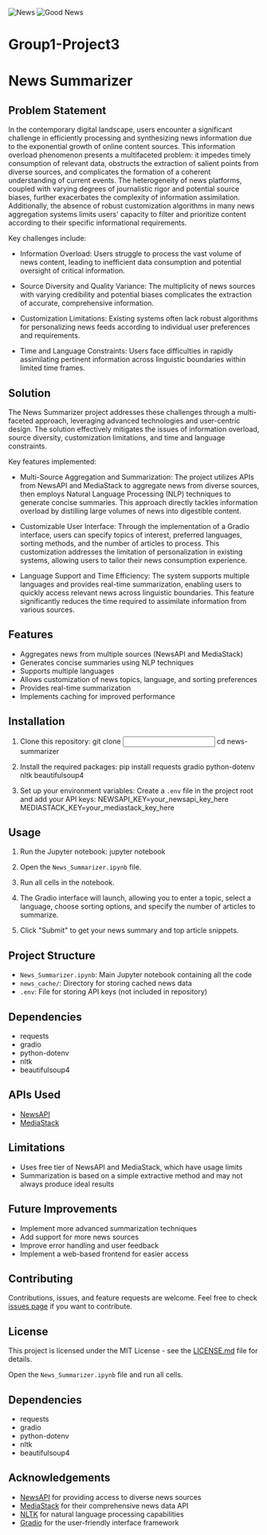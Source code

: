 ![News](https://s36667.pcdn.co/wp-content/uploads/2020/12/News-cycle-GIF-747x400-B.gif)
![Good News](https://media.tenor.com/0oMWmMLQ9zMAAAAC/good-news.gif)

# Group1-Project3

# News Summarizer

## Problem Statement

In the contemporary digital landscape, users encounter a significant challenge in efficiently processing and synthesizing news information due to the exponential growth of online content sources. This information overload phenomenon presents a multifaceted problem: it impedes timely consumption of relevant data, obstructs the extraction of salient points from diverse sources, and complicates the formation of a coherent understanding of current events. The heterogeneity of news platforms, coupled with varying degrees of journalistic rigor and potential source biases, further exacerbates the complexity of information assimilation. Additionally, the absence of robust customization algorithms in many news aggregation systems limits users' capacity to filter and prioritize content according to their specific informational requirements.

Key challenges include:

- Information Overload: Users struggle to process the vast volume of news content, leading to inefficient data consumption and potential oversight of critical information.

- Source Diversity and Quality Variance: The multiplicity of news sources with varying credibility and potential biases complicates the extraction of accurate, comprehensive information.

- Customization Limitations: Existing systems often lack robust algorithms for personalizing news feeds according to individual user preferences and requirements.

- Time and Language Constraints: Users face difficulties in rapidly assimilating pertinent information across linguistic boundaries within limited time frames.

## Solution

The News Summarizer project addresses these challenges through a multi-faceted approach, leveraging advanced technologies and user-centric design. The solution effectively mitigates the issues of information overload, source diversity, customization limitations, and time and language constraints.

Key features implemented:

- Multi-Source Aggregation and Summarization: The project utilizes APIs from NewsAPI and MediaStack to aggregate news from diverse sources, then employs Natural Language Processing (NLP) techniques to generate concise summaries. This approach directly tackles information overload by distilling large volumes of news into digestible content.

- Customizable User Interface: Through the implementation of a Gradio interface, users can specify topics of interest, preferred languages, sorting methods, and the number of articles to process. This customization addresses the limitation of personalization in existing systems, allowing users to tailor their news consumption experience.

- Language Support and Time Efficiency: The system supports multiple languages and provides real-time summarization, enabling users to quickly access relevant news across linguistic boundaries. This feature significantly reduces the time required to assimilate information from various sources.

## Features

- Aggregates news from multiple sources (NewsAPI and MediaStack)
- Generates concise summaries using NLP techniques
- Supports multiple languages
- Allows customization of news topics, language, and sorting preferences
- Provides real-time summarization
- Implements caching for improved performance

## Installation

1. Clone this repository:
   git clone <input the link to our github project>
cd news-summarizer

2. Install the required packages:
pip install requests gradio python-dotenv nltk beautifulsoup4

3. Set up your environment variables:
Create a `.env` file in the project root and add your API keys:
NEWSAPI_KEY=your_newsapi_key_here
MEDIASTACK_KEY=your_mediastack_key_here

## Usage

1. Run the Jupyter notebook:
  jupyter notebook

2. Open the `News_Summarizer.ipynb`<update this to the correct file name> file.

3. Run all cells in the notebook.

4. The Gradio interface will launch, allowing you to enter a topic, select a language, choose sorting options, and specify the number of articles to summarize.

5. Click "Submit" to get your news summary and top article snippets.

## Project Structure

- `News_Summarizer.ipynb`: Main Jupyter notebook containing all the code
- `news_cache/`: Directory for storing cached news data
- `.env`: File for storing API keys (not included in repository)

## Dependencies

- requests
- gradio
- python-dotenv
- nltk
- beautifulsoup4

## APIs Used

- [NewsAPI](https://newsapi.org/)
- [MediaStack](https://mediastack.com/)

## Limitations

- Uses free tier of NewsAPI and MediaStack, which have usage limits
- Summarization is based on a simple extractive method and may not always produce ideal results

## Future Improvements

- Implement more advanced summarization techniques
- Add support for more news sources
- Improve error handling and user feedback
- Implement a web-based frontend for easier access

## Contributing

Contributions, issues, and feature requests are welcome. Feel free to check [issues page](<insert our github link>) if you want to contribute.

## License

This project is licensed under the MIT License - see the [LICENSE.md](LICENSE.md) file for details.

Open the `News_Summarizer.ipynb` file and run all cells.

## Dependencies

- requests
- gradio
- python-dotenv
- nltk
- beautifulsoup4

## Acknowledgements

- [NewsAPI](https://newsapi.org/) for providing access to diverse news sources
- [MediaStack](https://mediastack.com/) for their comprehensive news data API
- [NLTK](https://www.nltk.org/) for natural language processing capabilities
- [Gradio](https://www.gradio.app/) for the user-friendly interface framework
